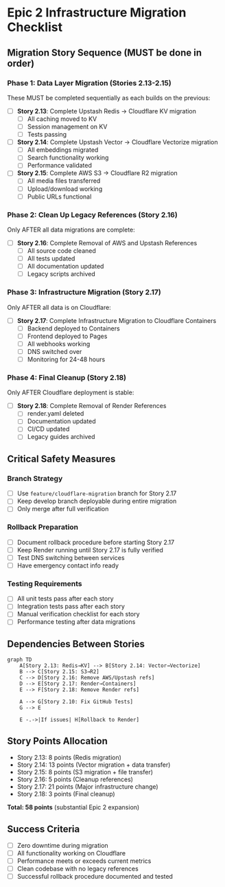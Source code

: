 # Epic 2 Infrastructure Migration Checklist

## Migration Story Sequence (MUST be done in order)

### Phase 1: Data Layer Migration (Stories 2.13-2.15)
These MUST be completed sequentially as each builds on the previous:

- [ ] **Story 2.13**: Complete Upstash Redis → Cloudflare KV migration
  - [ ] All caching moved to KV
  - [ ] Session management on KV
  - [ ] Tests passing
  
- [ ] **Story 2.14**: Complete Upstash Vector → Cloudflare Vectorize migration
  - [ ] All embeddings migrated
  - [ ] Search functionality working
  - [ ] Performance validated
  
- [ ] **Story 2.15**: Complete AWS S3 → Cloudflare R2 migration
  - [ ] All media files transferred
  - [ ] Upload/download working
  - [ ] Public URLs functional

### Phase 2: Clean Up Legacy References (Story 2.16)
Only AFTER all data migrations are complete:

- [ ] **Story 2.16**: Complete Removal of AWS and Upstash References
  - [ ] All source code cleaned
  - [ ] All tests updated
  - [ ] All documentation updated
  - [ ] Legacy scripts archived

### Phase 3: Infrastructure Migration (Story 2.17)
Only AFTER all data is on Cloudflare:

- [ ] **Story 2.17**: Complete Infrastructure Migration to Cloudflare Containers
  - [ ] Backend deployed to Containers
  - [ ] Frontend deployed to Pages
  - [ ] All webhooks working
  - [ ] DNS switched over
  - [ ] Monitoring for 24-48 hours

### Phase 4: Final Cleanup (Story 2.18)
Only AFTER Cloudflare deployment is stable:

- [ ] **Story 2.18**: Complete Removal of Render References
  - [ ] render.yaml deleted
  - [ ] Documentation updated
  - [ ] CI/CD updated
  - [ ] Legacy guides archived

## Critical Safety Measures

### Branch Strategy
- [ ] Use `feature/cloudflare-migration` branch for Story 2.17
- [ ] Keep develop branch deployable during entire migration
- [ ] Only merge after full verification

### Rollback Preparation
- [ ] Document rollback procedure before starting Story 2.17
- [ ] Keep Render running until Story 2.17 is fully verified
- [ ] Test DNS switching between services
- [ ] Have emergency contact info ready

### Testing Requirements
- [ ] All unit tests pass after each story
- [ ] Integration tests pass after each story
- [ ] Manual verification checklist for each story
- [ ] Performance testing after data migrations

## Dependencies Between Stories

```mermaid
graph TD
    A[Story 2.13: Redis→KV] --> B[Story 2.14: Vector→Vectorize]
    B --> C[Story 2.15: S3→R2]
    C --> D[Story 2.16: Remove AWS/Upstash refs]
    D --> E[Story 2.17: Render→Containers]
    E --> F[Story 2.18: Remove Render refs]
    
    A --> G[Story 2.10: Fix GitHub Tests]
    G --> E
    
    E -.->|If issues| H[Rollback to Render]
```

## Story Points Allocation
- Story 2.13: 8 points (Redis migration)
- Story 2.14: 13 points (Vector migration + data transfer)
- Story 2.15: 8 points (S3 migration + file transfer)
- Story 2.16: 5 points (Cleanup references)
- Story 2.17: 21 points (Major infrastructure change)
- Story 2.18: 3 points (Final cleanup)

**Total: 58 points** (substantial Epic 2 expansion)

## Success Criteria
- [ ] Zero downtime during migration
- [ ] All functionality working on Cloudflare
- [ ] Performance meets or exceeds current metrics
- [ ] Clean codebase with no legacy references
- [ ] Successful rollback procedure documented and tested
